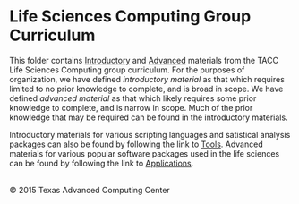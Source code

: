 # Life Sciences Computing Group Curriculum

This folder contains [Introductory](Introductory) and [Advanced](Advanced) materials from the TACC Life Sciences Computing group curriculum. For the purposes of organization, we have defined *introductory material* as that which requires limited to no prior knowledge to complete, and is broad in scope. We have defined *advanced material* as that which likely requires some prior knowledge to complete, and is narrow in scope. Much of the prior knowledge that may be required can be found in the introductory materials.

Introductory materials for various scripting languages and satistical analysis packages can also be found by following the link to [Tools](Introductory/Tools). Advanced materials for various popular software packages used in the life sciences can be found by following the link to [Applications](Advanced/Applications).


<br>
&copy; 2015 Texas Advanced Computing Center

